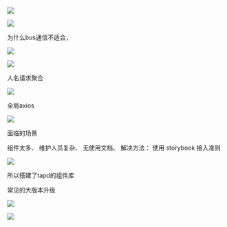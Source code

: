 ![](https://tva1.sinaimg.cn/large/008i3skNgy1gvp0wfoxawj61i60u0jvd02.jpg)

![](https://tva1.sinaimg.cn/large/008i3skNgy1gvp0z2ugr1j61mf0u0juj02.jpg)

为什么bus通信不适合，

![](https://tva1.sinaimg.cn/large/008i3skNgy1gvp10gh52rj61lm0u0wi202.jpg)

![](https://tva1.sinaimg.cn/large/008i3skNgy1gvp11ofgczj61jw0u0gpo02.jpg)

人名请求聚合

![](https://tva1.sinaimg.cn/large/008i3skNgy1gvp12fw48dj61cv0u0wia02.jpg)

全局axios

![](https://tva1.sinaimg.cn/large/008i3skNgy1gvp1detyl6j60xd0u0q5102.jpg)

面临的场景

组件太多、 维护人员复杂、 无使用文档、 解决方法： 使用 storybook 接入准则

![](https://tva1.sinaimg.cn/large/008i3skNgy1gvp1e9c30kj61mp0u00w802.jpg)

所以搭建了tapd的组件库

常见的大版本升级

![](https://tva1.sinaimg.cn/large/008i3skNgy1gvpaf2xk4hj61hu0rk0w902.jpg)

![](https://tva1.sinaimg.cn/large/008i3skNgy1gvpahdjf3sj61ds0s4gp802.jpg)
